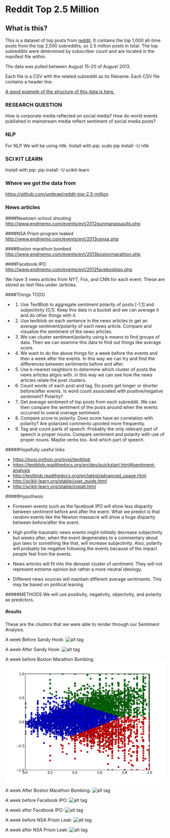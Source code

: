 # Reddit Top 2.5 Million

## What is this?

This is a dataset of top posts from [reddit](http://www.reddit.com). It contains the top 1,000 all-time posts from the top 2,500 subreddits, so 2.5 million posts in total. The top subreddits were determined by subscriber count and are located in the manifest file within.

Ths data was pulled between August 15-20 of August 2013.

Each file is a CSV with the related subreddit as its filename. Each CSV file contains a header line.

[A good example of the structure of this data is here.](https://github.com/umbrae/reddit-top-2.5-million/blob/master/data/serendipity.csv)


### RESEARCH QUESTION
How is corporate media reflected on social media?  How do world events published
in mainstream media reflect sentiment of social media posts?

### NLP
For NLP We will be using nltk.  Install with pip:
sudo pip install -U nltk

### SCI KIT LEARN
Install with pip:
pip install -U scikit-learn

### Where we got the data from
https://github.com/umbrae/reddit-top-2.5-million

### News articles

####Newtown school shooting
http://www.endmemo.com/events/evt/2012gunmanassaults.php

####NSA Prism program leaked
http://www.endmemo.com/events/evt/2013usnsa.php

####Boston marathon bombed
http://www.endmemo.com/events/evt/2013bostonmarathon.php

####Facebook IPO
http://www.endmemo.com/events/evt/2012facebookipo.php

We have 3 news articles from NYT, Fox, and CNN for each event.  These are stored as text files under /articles. 


####Things TODO
* 1) Use TextBlob to aggregate sentiment polarity of posts [-1,1] and subjectivity [0,1].  Keep this data in a bucket and we can average it and do other things with it.
* 2) Use textblob on each sentence in the news articles to get an average sentiment/polarity of each news article.  Compare and visualize the sentiment of the news articles.  
* 3) We can cluster sentiment/polarity using k-means to find groups of data.  Then we can examine this data to find out things like average score.
* 4) We want to do the above things for a week before the events and then a week after the events.  In this way we can try and find the differences between sentiments before and after.
* 5) Use k-nearest neighbors to determine which cluster of posts the news articles aligns with.  in this way we can see how the news articles relate the post clusters.
* 6) Count words of each post and tag.  Do posts get longer or shorter before/after events.  Is word count associated with positive/negative sentiment?  Polarity?
* 7) Get average sentiment of top posts from each subreddit.  We can then compare the sentiment of the posts around when the events occurred to overal overage sentiment.
* 8) Compare score to polarity.  Does score have an correlation with polarity?  Are polarized comments upvoted more frequently.
* 9) Tag and count parts of speech.  Probably the only relevant part of speech is proper nouns.  Compare sentiment and polarity with use of proper nouns.  Maybe verbs too.  And which part of speech.

#####Hopefully useful links
* https://pypi.python.org/pypi/textblob
* https://textblob.readthedocs.org/en/dev/quickstart.html#sentiment-analysis
* http://textblob.readthedocs.org/en/latest/advanced_usage.html
* http://scikit-learn.org/stable/user_guide.html
* http://scikit-learn.org/stable/install.html

#####Hypothesis
* Foreseen events such as the facebook IPO will show less disparity between sentiment before and after the event.  What we predict is that random events like the Newton massacre will show a huge disparity between before/after the event.

* High profile traumatic news events might inititally decrease subjectivity but weeks after, when the event degenerates to a commentary about gun laws or something like that, will increase subjectivity.  Also, polarity will probably be negative following the events because of the impact people feel from the events.

* News articles will fit into the densest cluster of sentiment.  They will not represent extreme opinion but rather a more neutral ideology.

* Different news sources will maintain different average sentiments.  This may be based on political leaning

#####METHODS
We will use positivity, negativity, objectivity, and polarity as predictors.  

##### Results
These are the clusters that we were able to render through our Sentiment Analysis.

A week Before Sandy Hook:
![alt tag](https://raw.githubusercontent.com/swam92/datasetsProject/master/FinalResults/TotalWeekCluster.png)

A week After Sandy Hook:
![alt tag](https://github.com/swam92/datasetsProject/blob/master/FinalResults/weekAfterSandy.png)

A week before Boston Marathon Bombing:
![alt tag](https://raw.githubusercontent.com/Stefaney/datasetsProject/master/FinalResults/BostonBefore.png)

A week After Boston Marathon Bombing:
![alt tag](https://raw.githubusercontent.com/swam92/datasetsProject/master/FinalResults/BostonAfter.png)

A week before Facebook IPO:
![alt tag](https://raw.githubusercontent.com/swam92/datasetsProject/master/FinalResults/FacebookBefore.png)

A week after Facebook IPO:
![alt tag](https://raw.githubusercontent.com/swam92/datasetsProject/master/FinalResults/FacebookAfter.png)

A week before NSA Prism Leak:
![alt tag](https://raw.githubusercontent.com/swam92/datasetsProject/master/FinalResults/NSABefore.png)

A week after NSA Prism Leak:
![alt tag](https://raw.githubusercontent.com/swam92/datasetsProject/master/FinalResults/NSAafter.png)



